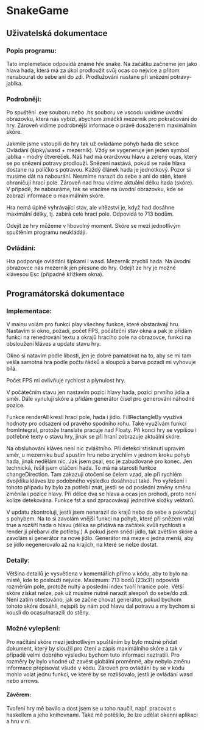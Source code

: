 # SnakeGame

## Uživatelská dokumentace

### Popis programu: 
Tato implemetace odpovídá známé hře snake. Na začátku začneme jen jako hlava hada, která má za úkol prodloužit svůj ocas co nejvíce a přitom nenabourat do sebe ani do zdi. Prodlužování nastane při snězení potravy-jablka.

### Podrobněji: 
Po spuštění .exe souboru nebo .hs souboru ve vscodu uvidíme úvodní obrazovku, která nás vybízí, abychom zmáčkli mezerník pro pokračování do hry. Zároveň vidíme podrobnější informace o právě dosaženém maximálním skóre. 

Jakmile jsme vstoupili do hry tak už ovládáme pohyb hada dle sekce Ovládání (šipky/wasd + mezerník).
Vždy se vygeneruje jen jeden symbol jablka - modrý čtvereček.
Náš had má oranžovou hlavu a zelený ocas, který se po snězení potravy prodlouží. Snězení nastává, pokud se naše hlava dostane na políčko s potravou.
Každý článek hada je jednotkový.
Pozor si musíme dát na nabourání. Nesmíme narazit do sebe a ani do stěn, které ohraničují hrací pole.
Zároveň nad hrou vidíme aktuální délku hada (skóre). V případě, že nabouráme, tak se vracíme na úvodní
obrazovku, kde se zobrazí informace o maximálním skóre. 

Hra nemá úplně vyhrávající stav, ale vítězství je, když had dosáhne maximální délky, tj. zabírá celé hrací
pole. Odpovídá to 713 bodům.

Odejít ze hry můžeme v libovolný moment. Skóre se mezi jednotlivým spuštěním programu neukládájí.

### Ovládání:
Hra podporuje ovládání šipkami i wasd. 
Mezerník zrychlí hada. Na úvodní obrazovce nás mezerník jen přesune do hry. 
Odejít ze hry je možné klávesou Esc (případně křížkem okna).


## Programátorská dokumentace

### Implementace:
V mainu volám pro funkci play všechny funkce, které obstarávají hru.
Nastavím si okno, pozadí, počet FPS, počáteční stav okna a pak je přidám funkci na renedrování textu a okrajů hracího pole na obrazovce, funkci na obsloužení kláves a update stavu hry.

Okno si natavím podle libosti, jen je dobré pamatovat na to, aby se mi tam vešla samotná hra podle počtu řádků a sloupců a barva pozadí mi vyhovuje bílá.

Počet FPS mi ovlivňuje rychlost a plynulost hry.

V počátečním stavu jen nastavím pozici hlavy hada, pozici prvního jídla a směr. Dále vynuluji skóre a přidám generátor čísel pro generování náhodné pozice.

Funkce renderAll kreslí hrací pole, hada i jídlo. FillRectangleBy využívá hodnoty pro odsazení od pravého spodního rohu. Také využívám funkcí fromIntegral, protože translate pracuje nad Floaty. 
Při konci hry se vypíšou i potřebné texty o stavu hry, jinak se při hraní zobrazuje aktuální skóre.

Na obsluhování kláves není nic zvláštního. Při detekci stisknutí upravím směr, u mezerníku buď spustím hru nebo zrychlím v jednom kroku pohyb hada, jinak nedělám nic. Jak jsem psal, esc je zabudované pro konec.
Jen technická, řešil jsem otáčení hada. To má na starosti funkce changeDirection. Tam zakazuji otočení se čelem vzad, ale při rychlém dvojkliku kláves lze podobného výsledku dosáhnout také. Pro vyřešení i tohoto případu by bylo za potřebí znát, jestli se od poslední změny směru změnila i pozice hlavy. Při délce dva se hlava a ocas jen prohodí, proto není kolize detekována. Funkce fst a snd zpracovávají jednotlivé složky vektorů.

V updatu zkontroluji, jestli jsem nenarazil do krajů nebo do sebe a pokračuji s pohybem. Na to si zavolám vnější funkci na pohyb, které při snězení vrátí true a rozšíří hada o hlavu (délka se přidává na začátek kvůli rychlosti a render ji přebarví dle potřeby.) A pokud jsem snědl jídlo, tak zvětším skóre a zavolám si generátor na nové jídlo. Generátor má meze o jedna menší, aby se jídlo negenerovalo až na krajích, na které se nelze dostat.

### Detaily:
Většina detailů je vysvětlena v komentářích přímo v kódu, aby to bylo na místě, kde to poslouží nejvíce.
Maximum: 713 bodů (23x31) odpovídá rozměrům pole, protože nultý a poslední index tvoří hranice pole.
Větší skóre získat nelze, pak už musíme nutně narazit alespoň do sebe/do zdi.
Není zatím otestováno, jak se začne chovat generátor, pokud bychom tohoto skóre dosáhli, nejspíš by nám pod hlavu dal potravu a my bychom si kousli do ocasu/narazili do stěny.

### Možné vylepšení:
Pro načítání skóre mezi jednotlivým spuštěním by bylo možné přidat dokument, který by sloužil pro čtení a zápis maximálního skóre a tak v případě velmi dobrého výsledku bychom tuto informaci neztratili.
Pro rozměry by bylo vhodné už zavést globální proměnné, aby nebylo změnu informace přepisovat všude v kódu.
Zároveň pro ovládání by se v kódu mohlo volat jednu funkci, ve které by se rozlišovalo, jestli je ovládání wasd nebo arrows. 

#### Závěrem:
Tvoření hry mě bavilo a dost jsem se u toho naučil, např. pracovat s haskellem a jeho knihovnami. Také mě potěšilo, že lze udělat okenní aplikaci a hru v ní.